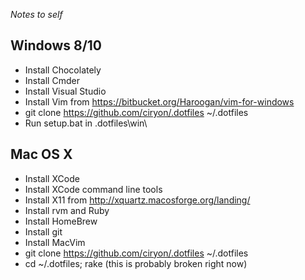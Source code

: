 *Notes to self*

## Windows 8/10
* Install Chocolately
* Install Cmder
* Install Visual Studio
* Install Vim from https://bitbucket.org/Haroogan/vim-for-windows
* git clone https://github.com/ciryon/.dotfiles ~/.dotfiles
* Run setup.bat in .dotfiles\win\



## Mac OS X
* Install XCode
* Install XCode command line tools
* Install X11 from http://xquartz.macosforge.org/landing/
* Install rvm and Ruby
* Install HomeBrew
* Install git
* Install MacVim
* git clone https://github.com/ciryon/.dotfiles ~/.dotfiles
* cd ~/.dotfiles; rake (this is probably broken right now)


